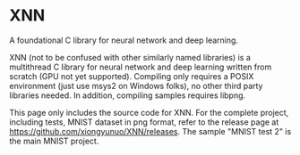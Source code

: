 # XNN
A foundational C library for neural network and deep learning.

XNN (not to be confused with other similarly named libraries) is a multithread C library for neural network and deep learning written from scratch (GPU not yet supported). Compiling only requires a POSIX environment (just use msys2 on Windows folks), no other third party libraries needed. In addition, compiling samples requires libpng.

This page only includes the source code for XNN. For the complete project, including tests, MNIST dataset in png format, refer to the release page at https://github.com/xiongyunuo/XNN/releases. The sample "MNIST test 2" is the main MNIST project.
